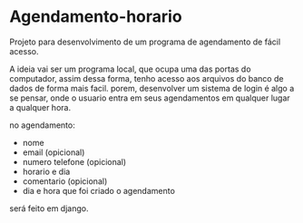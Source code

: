 # Agendamento-horario
Projeto para desenvolvimento de um programa de agendamento de fácil acesso.

A ideia vai ser um programa local, que ocupa uma das portas do computador, assim dessa forma, tenho acesso aos arquivos do banco de dados de forma mais facil. porem, desenvolver um sistema de login é algo a se pensar, onde o usuario entra em seus agendamentos em qualquer lugar a qualquer hora.

no agendamento:
- nome
- email (opicional)
- numero telefone (opicional)
- horario e dia
- comentario (opicional)
- dia e hora que foi criado o agendamento

será feito em django.
